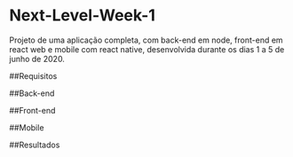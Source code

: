 # Next-Level-Week-1
Projeto de uma aplicação completa, com back-end em node, front-end em react web e mobile com react native, desenvolvida durante os dias 1 a 5 de junho de 2020. 

##Requisitos

##Back-end

##Front-end

##Mobile

##Resultados


